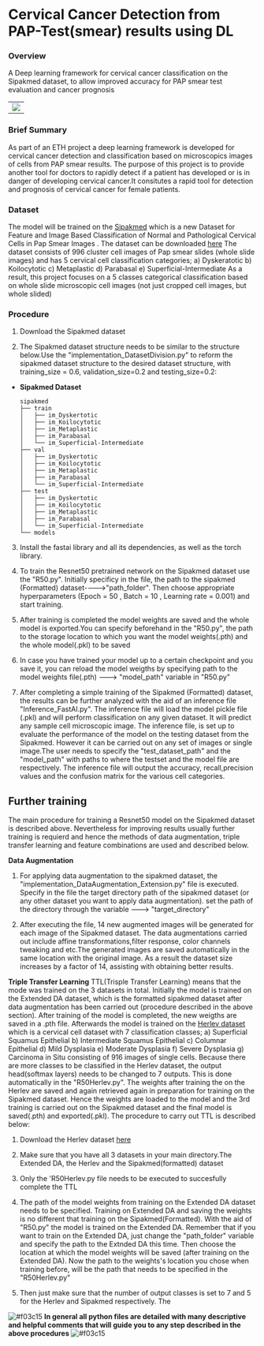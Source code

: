 # Cervical Cancer Detection from PAP-Test(smear) results using DL
### Overview 
A Deep learning framework for cervical cancer classification on the Sipakmed dataset, to allow improved accuracy for PAP smear test evaluation and cancer prognosis 
<table style="border:0px">
   <tr>
       <td><img src="official collage.png" frame=void rules=none></td>
   </tr>
</table>

### Brief Summary
As part of an ETH project a deep learning framework is developed for cervical cancer detection and classification based on microscopics images of cells from PAP smear results. The purpose of this project is to provide another tool for doctors to rapidly detect if a patient has developed or is in danger of developing cervical cancer.It consitutes a rapid tool for detection and prognosis of cervical cancer for female patients. 

### Dataset
The model will be trained on the [Sipakmed](https://www.researchgate.net/figure/The-boundaries-of-the-cytoplasm-and-the-nucleus-of-each-cell-in-images-of-cell-clusters_fig1_327995161) which is a new Dataset for Feature and Image Based Classification of Normal and Pathological Cervical Cells in Pap Smear Images . The dataset can be downloaded [here](http://www.cs.uoi.gr/~marina/sipakmed.html)
The dataset consists of 996 cluster cell images of Pap smear slides (whole slide images) and has 5 cervical cell classification categories; 
a) Dyskeratotic 
b) Koilocytotic
c) Metaplastic
d) Parabasal
e) Superficial-Intermediate
As a result, this project focuses on a 5 classes categorical classification based on whole slide microscopic cell images (not just cropped cell images, but whole slided)


### Procedure
1. Download the Sipakmed dataset

2. The Sipakmed dataset structure needs to be similar to the structure below.Use the "implementation_DatasetDivision.py" to reform the sipakmed dataset structure to the desired dataset structure, with training_size = 0.6, validation_size=0.2 and testing_size=0.2:

- **Sipakmed Dataset**
  ```
  sipakmed
  ├── train
  │   ├── im_Dyskertotic
  │   ├── im_Koilocytotic 
  │   ├── im_Metaplastic 
  │   ├── im_Parabasal  
  │   └── im_Superficial-Intermediate
  ├── val
  │   ├── im_Dyskertotic
  │   ├── im_Koilocytotic 
  │   ├── im_Metaplastic 
  │   ├── im_Parabasal  
  │   └── im_Superficial-Intermediate
  ├── test
  │   ├── im_Dyskertotic
  │   ├── im_Koilocytotic 
  │   ├── im_Metaplastic 
  │   ├── im_Parabasal  
  │   └── im_Superficial-Intermediate
  └── models
  ```
3. Install the fastai library and all its dependencies, as well as the torch library.

4. To train the Resnet50 pretrained network on the Sipakmed dataset use the "R50.py". Initially specificy in the file, the path to the sipakmed (Formatted) dataset---->"path_folder". Then choose appropriate hyperparameters (Epoch = 50 , Batch = 10 , Learning rate = 0.001) and start training.

5. After training is completed the model weights are saved and the whole model is exported.You can specify beforehand in the "R50.py", the path to the storage location to which you want the model weights(.pth) and the whole model(.pkl) to be saved

6. In case you have trained your model up to a certain checkpoint and you save it, you can reload the model weigths by specifying path to the model weights file(.pth)  ---> "model_path" variable in "R50.py"

7. After completing a simple training of the Sipakmed (Formatted) dataset, the results can be further analyzed with the aid of an inference file "Inference_FastAI.py". The inference file will load the model pickle file (.pkl) and will perform classification on any given dataset. It will predict any sample cell microscopic image. The inference file, is set up to evaluate the performance of the model on the testing dataset from the Sipakmed. However it can be carried out on any set of images or single image.The user needs to specify the "test_dataset_path" and the "model_path" with paths to where the testset and the model file are respectively. The inference file will output the accuracy, recall,precision values and the confusion matrix for the various cell categories.

## Further training

The main procedure for training a Resnet50 model on the Sipakmed dataset is described above. Nevertheless for improving results usually further training is requierd and hence the methods of data augmentation, triple transfer learning and feature combinations are used and described below.

**Data Augmentation**

1. For applying data augmentation to the sipakmed dataset, the "implementation_DataAugmentation_Extension.py" file is executed. Specify in the file the target directory path of the sipakmed dataset (or any other dataset you want to apply data augmentation). set the path of the directory through the variable ---> "target_directory"

2. After executing the file, 14 new augmented images will be generated for each image of the Sipakmed dataset. The data augmentations carried out include affine transformations,filter response, color channels tweaking and etc.The generated images are saved automatically in the same location with the original image. As a result the dataset size increases by a factor of 14, assisting with obtaining better results.

**Triple Transfer Learning**
TTL(Trisple Transfer Learning) means that the mode was trained on the 3 datasets in total. Initially the model is trained on the Extended DA dataset, which is the formatted sipakmed dataset after data augmentation has been carried out (procedure described in the above section). After training of the model is completed, the new weigths are saved in a .pth file. Afterwards the model is trained on the [Herlev dataset](https://www.researchgate.net/publication/326477913_Clustering_Techniques_on_Pap-smear_Images_for_the_Detection_of_Cervical_Cancer) which is a cervical cell dataset with 7 classification classes; 
a) Superficial Squamus Epithelial
b) Intermediate Squamus Epithelial
c) Columnar Epithelial
d) Mild Dysplasia 
e) Moderate Dysplasia
f) Severe Dysplasia
g) Carcinoma in Situ
consisting of 916 images of single cells. Because there are more classes to be classified in the Herlev dataset, the output head(softmax layers) needs to be changed to 7 outputs. This is done automatically in the "R50Herlev.py". The weights after training the on the Herlev are saved and again retrieved again in preparation for training on the Sipakmed dataset. Hence the weights are loaded to the model and the 3rd training is carried out on the Sipakmed dataset and the final model is saved(.pth) and exported(.pkl). The procedure to carry out TTL is described below:

1. Download the Herlev dataset [here](http://mde-lab.aegean.gr/images/stories/docs/smear2005.zip)

2. Make sure that you have all 3 datasets in your main directory.The Extended DA, the Herlev and the Sipakmed(formatted) dataset

3. Only the 'R50Herlev.py file needs to be executed to succesfully complete the TTL

4. The path of the model weights from training on the Extended DA dataset needs to be specified. Training on Extended DA and saving the weights is no different that training on the Sipakmed(Formatted). With the aid of "R50.py" the model is trained on the Extended DA. Remember that if you want to train on the Extended DA, just change the "path_folder" variable and specify the path to the Extnded DA this time. Then choose the location at which the model weights will be saved (after training on the Extended DA). Now the path to the weights's location you chose when training before, will be the path that needs to be specified in the "R50Herlev.py"

5. Then just make sure that the number of output classes is set to 7 and 5 for the Herlev and Sipakmed respectively. The 

![#f03c15](https://placehold.it/15/f03c15/000000?text=+) 
**In general all python files are detailed with many descriptive and helpful comments that will guide you to any step described in the above procedures**  ![#f03c15](https://placehold.it/15/f03c15/000000?text=+) 
 

